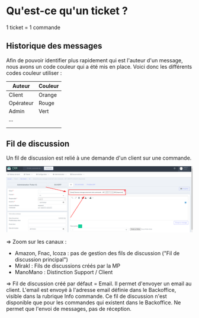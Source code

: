 # Qu'est-ce qu'un ticket ?

1 ticket = 1 commande

## Historique des messages
Afin de pouvoir identifier plus rapidement qui est l'auteur d'un message, nous avons un code couleur qui a été mis en place.
Voici donc les différents codes couleur utiliser :

| Auteur    | Couleur |
|-----------|---------|
| Client    | Orange  |
| Opérateur | Rouge   |
| Admin     | Vert    |
| ...       |         |
|           |         |
|           |         |


## Fil de discussion

Un fil de discussion est relié à une demande d'un client sur une commande.

![identifier_un_fil_de_discussion](assets/identifier_un_fil_de_discussion.png)

=> Zoom sur les canaux : 

- Amazon, Fnac, Icoza : pas de gestion des fils de discussion ("Fil de discussion principal")
- Mirakl : Fils de discussions créés par la MP
- ManoMano : Distinction Support / Client

=> Fil de discussion créé par défaut = Email. Il permet d'envoyer un email au client.
L'email est envoyé à l'adresse email définie dans le Backoffice, visible dans la rubrique Info commande.
Ce fil de discussion n'est disponible que pour les commandes qui existent dans le Backoffice.
Ne permet que l'envoi de messages, pas de réception.
